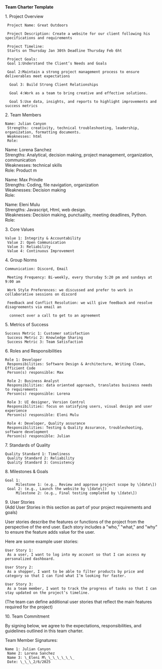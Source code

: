 **Team Charter Template** 

1\. Project Overview

     Project Name: Great Outdoors

     Project Description: Create a website for our client following his specifications and requirements   
       
     Project Timeline:  
     Starts on Thursday Jan 30th Deadline Thursday Feb 6ht

     Project Goals:  
     Goal 1:Understand the Client’s Needs and Goals 

     Goal 2:Maintain a strong project management process to ensure deliverables meet expectations

      Goal 3: Build Strong Client Relationships

      Goal 4:Work as a team to bring creative and effective solutions.

      Goal 5:Use data, insights, and reports to highlight improvements and success metrics 

      

2\. Team Members

    Name: Julian Canyon  
     Strengths: creativity, technical troubleshooting, leadership, organization, formatting documents.  
     Weaknesses: html  
     Role:

Name: Lorena Sanchez  
     Strengths: Analytical, decision making, project management, organization, communication  
     Weaknesses: technical skills  
     Role: Product m

Name: Max Prindle  
     Strengths: Coding, file navigation, organization  
     Weaknesses: Decision making  
     Role:

Name: Eleni Mulu  
     Strengths: Javascript, Html, web design.  
     Weaknesses: Decision making, punctuality, meeting deadlines, Python.  
     Role: 

 

 

 

 

3\. Core Values

    Value 1: Integrity & Accountability  
     Value 2: Open Communication  
     Value 3: Reliability  
     Value 4: Continuous Improvement

4\. Group Norms

    Communication: Discord, Email

     Meeting Frequency: Bi-weekly, every thursday 5:20 pm and sundays at 9:00 am

     Work Style Preferences: we discussed and prefer to work in collaborative sessions on discord

     Feedback and Conflict Resolution: we will give feedback and resolve disagreements via email an   

      connect over a call to get to an agreement

5\. Metrics of Success

    Success Metric 1: Customer satisfaction  
     Success Metric 2: Knowledge Sharing  
     Success Metric 3: Team Satisfaction

6\. Roles and Responsibilities

    Role 1: Developer  
     Responsibilities: Software Design & Architecture, Writing Clean, Efficient Code     
     Person(s) responsible: Max 

     Role 2: Business Analyst   
     Responsibilities: data oriented approach, translates business needs to requirements  
     Person(s) responsible: Lorena

     Role 3: UI designer, Version Control  
     Responsibilities: focus on satisfying users, visual design and user experience  
     Person(s) responsible: Eleni Mulu 

     Role 4: Developer, Quality assurance  
     Responsibilities: Testing & Quality Assurance, troubleshooting, software development  
     Person(s) responsible: Julian

7\. Standards of Quality

    Quality Standard 1: Timeliness  
     Quality Standard 2: Reliability   
     Quality Standard 3: Consistency

8\. Milestones & Goals

    Goal 1:  
         Milestone 1: (e.g., Review and approve project scope by \[date\])  
     Goal 2: (e.g., Launch the website by \[date\])  
         Milestone 2: (e.g., Final testing completed by \[date\])

9\. User Stories  
 (Add User Stories in this section as part of your project requirements and goals)

User stories describe the features or functions of the project from the perspective of the end user. Each story includes a "who," "what," and "why" to ensure the feature adds value for the user.

Here are some example user stories:

    User Story 1:  
     As a user, I want to log into my account so that I can access my personalized dashboard.

    User Story 2:  
     As a shopper, I want to be able to filter products by price and category so that I can find what I’m looking for faster.

    User Story 3:  
     As a team member, I want to track the progress of tasks so that I can stay updated on the project’s timeline.

(The team can define additional user stories that reflect the main features required for the project)

10\. Team Commitment

By signing below, we agree to the expectations, responsibilities, and guidelines outlined in this team charter.

Team Member Signatures:

    Name 1: Julian Canyon	   
     Name 2: Lorena Sanchez   
     Name 3: \_Eleni M\_\_\_\_\_\_\_  
     Date: \_\_\_2/6/2025		

 

